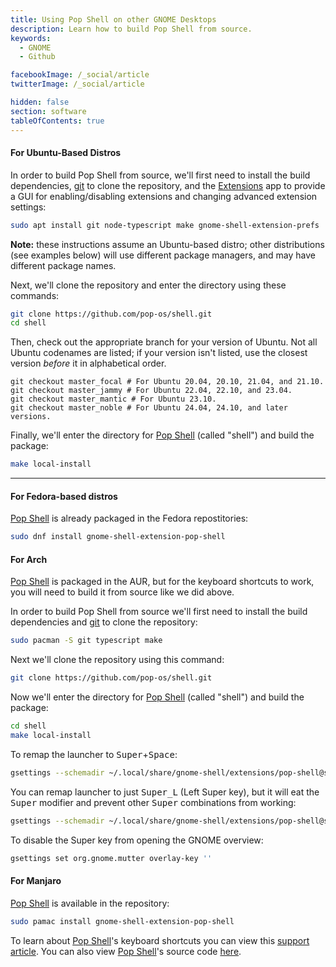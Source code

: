 ```yaml
---
title: Using Pop Shell on other GNOME Desktops
description: Learn how to build Pop Shell from source.
keywords:
  - GNOME
  - Github

facebookImage: /_social/article
twitterImage: /_social/article

hidden: false
section: software
tableOfContents: true
---
```


#### For Ubuntu-Based Distros

In order to build Pop Shell from source, we'll first need to install the build dependencies, <u>git</u> to clone the repository, and the <u>Extensions</u> app to provide a GUI for enabling/disabling extensions and changing advanced extension settings:

```bash
sudo apt install git node-typescript make gnome-shell-extension-prefs
```

**Note:** these instructions assume an Ubuntu-based distro; other distributions (see examples below) will use different package managers, and may have different package names.

Next, we'll clone the repository and enter the directory using these commands:

```bash
git clone https://github.com/pop-os/shell.git
cd shell
```

Then, check out the appropriate branch for your version of Ubuntu. Not all Ubuntu codenames are listed; if your version isn't listed, use the closest version _before_ it in alphabetical order.

```
git checkout master_focal # For Ubuntu 20.04, 20.10, 21.04, and 21.10.
git checkout master_jammy # For Ubuntu 22.04, 22.10, and 23.04.
git checkout master_mantic # For Ubuntu 23.10.
git checkout master_noble # For Ubuntu 24.04, 24.10, and later versions.
```

Finally, we'll enter the directory for <u>Pop Shell</u> (called "shell") and build the package:

```bash
make local-install
```

---

#### For Fedora-based distros

<u>Pop Shell</u> is already packaged in the Fedora repostitories:

```bash
sudo dnf install gnome-shell-extension-pop-shell
```

#### For Arch

<u>Pop Shell</u> is packaged in the AUR, but for the keyboard shortcuts to work, you will need to build it from source like we did above.

In order to build Pop Shell from source we'll first need to install the build dependencies and <u>git</u> to clone the repository:

```bash
sudo pacman -S git typescript make
```

Next we'll clone the repository using this command:

```bash
git clone https://github.com/pop-os/shell.git
```

Now we'll enter the directory for <u>Pop Shell</u> (called "shell") and build the package:

```bash
cd shell
make local-install
```

To remap the launcher to <kbd>Super</kbd>+<kbd>Space</kbd>:

```bash
gsettings --schemadir ~/.local/share/gnome-shell/extensions/pop-shell@system76.com/schemas set org.gnome.shell.extensions.pop-shell activate-launcher "['<Super>space']"
```

You can remap launcher to just <kbd>Super_L</kbd> (Left Super key), but it will eat the <kbd>Super</kbd> modifier and prevent other <kbd>Super</kbd> combinations from working:

```bash
gsettings --schemadir ~/.local/share/gnome-shell/extensions/pop-shell@system76.com/schemas set org.gnome.shell.extensions.pop-shell activate-launcher "['Super_L']"
```
To disable the Super key from opening the GNOME overview:

```bash
gsettings set org.gnome.mutter overlay-key ''
```

#### For Manjaro

<u>Pop Shell</u> is available in the repository:

```bash
sudo pamac install gnome-shell-extension-pop-shell
```

To learn about <u>Pop Shell</u>'s keyboard shortcuts you can view this [support article](/articles/pop-keyboard-shortcuts/). You can also view <u>Pop Shell</u>'s source code [here](https://github.com/pop-os/shell).
